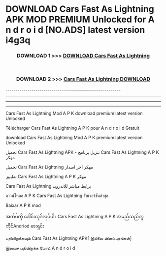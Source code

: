 # DOWNLOAD  Cars Fast As Lightning  APK MOD PREMIUM Unlocked for A n d r o i d [NO.ADS] latest version i4g3q 



<div align="center">

<h3>DOWNLOAD 1 >>> <a href="https://getmod2.web.app/?judul= Cars Fast As Lightning ">DOWNLOAD  Cars Fast As Lightning </a></h3><br>

<h3>DOWNLOAD 2 >>> <a href="https://getmod2.web.app/?judul= Cars Fast As Lightning "> Cars Fast As Lightning  DOWNLOAD </a></h3>

</div>
----------------------------------------------------------

----------------------------------------------------------

----------------------------------------------------------

----------------------------------------------------------

 Cars Fast As Lightning  Mod A P K download premium latest version Unlocked

Télécharger  Cars Fast As Lightning  A P K pour A n d r o i d Gratuit

download  Cars Fast As Lightning  Mod A P K premium latest version Unlocked

تحميل  Cars Fast As Lightning  APK - تنزيل برنامج  Cars Fast As Lightning  A P K مهكر

تحميل  Cars Fast As Lightning  مهكر اخر اصدار

تطبيق  Cars Fast As Lightning  A P K مهكر

 Cars Fast As Lightning  برابط مباشر للاندرويد

ดาวน์โหลด A P K  Cars Fast As Lightning  รับเวอร์ชันล่าสุด

Baixar A P K mod

အက်ပ်ကို ဒေါင်းလုဒ်လုပ်ပါ။  Cars Fast As Lightning  A P K အမည်သည်ကူကိုင်Andriod ဗားရှင်း

பதிவிறக்கவும்  Cars Fast As Lightning  APK[ இல்லை விளம்பரங்கள்] 
 
இலவச பதிவிறக்க மோட் A n d r o i d



